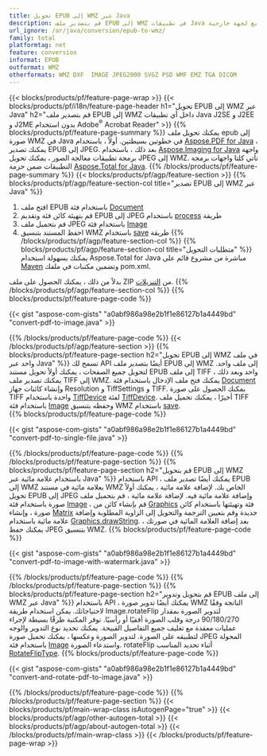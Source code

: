 ```yaml
---
title: تحويل EPUB إلى WMZ عبر Java
description: قم بتصدير ملف EPUB إلى WMZ في تطبيقات Java الخاصة بك دون استخدام أي تطبيق تابع لجهة خارجية
url_ignore: /ar/java/conversion/epub-to-wmz/
family: total
platformtag: net
feature: conversion
informat: EPUB
outformat: WMZ
otherformats: WMZ DXF  IMAGE JPEG2000 SVGZ PSD WMF EMZ TGA DICOM
---
```

{{< blocks/products/pf/feature-page-wrap >}}
{{< blocks/products/pf/i18n/feature-page-header h1="تحويل EPUB إلى WMZ عبر Java" h2="قم بتصدير ملف EPUB إلى WMZ داخل أي تطبيقات Java J2SE و J2EE و J2ME بدون استخدام Adobe<sup>&reg;</sup> Acrobat Reader" >}}
{{% blocks/products/pf/feature-page-summary %}}
يمكنك تحويل ملف epub إلى صورة WMZ في Java في خطوتين بسيطتين. أولاً ، باستخدام [Aspose.PDF for Java](https://products.aspose.com/pdf/java/) ، يمكنك تصدير EPUB إلى JPEG. بعد ذلك ، باستخدام [Aspose.Imaging for Java](https://products.aspose.com/imaging/java/) واجهة برمجة تطبيقات معالجة الصور ، يمكنك تحويل JPEG إلى WMZ. تأتي كلتا واجهات برمجة التطبيقات ضمن حزمة [Aspose.Total for Java](https://products.aspose.com/total/java/).
{{% /blocks/products/pf/feature-page-summary  %}}
{{< blocks/products/pf/agp/feature-section >}}
{{% blocks/products/pf/agp/feature-section-col title="تصدير EPUB إلى WMZ عبر Java" %}}
1. افتح ملف EPUB باستخدام فئة [Document](https://reference.aspose.com/pdf/java/com.aspose.pdf/Document)
2. قم بتهيئة كائن فئة وتقديم EPUB إلى JPEG باستخدام [process](https://reference.aspose.com/pdf/java/com.aspose.pdf.devices/JpegDevice#process-com.aspose.pdf.Page-java.io.OutputStream-) طريقة
3. قم بتحميل ملف JPEG باستخدام فئة [Image](https://reference.aspose.com/imaging/java/com.aspose.imaging/Image)
4. احفظ المستند بتنسيق WMZ باستخدام [save](https://reference.aspose.com/imaging/java/com.aspose.imaging/Image#save-java.lang.String-com.aspose.imaging.ImageOptionsBase-) طريقة
{{% /blocks/products/pf/agp/feature-section-col %}}
{{% blocks/products/pf/agp/feature-section-col title="متطلبات التحويل" %}}
يمكنك بسهولة استخدام Aspose.Total for Java مباشرة من مشروع قائم على [Maven](https://releases.aspose.com/total/java/) وتضمين مكتبات في ملفك pom.xml.

بدلاً من ذلك ، يمكنك الحصول على ملف ZIP من [التنزيلات](https://releases.aspose.com/total/java).
{{% /blocks/products/pf/agp/feature-section-col %}}
{{% blocks/products/pf/feature-page-code %}}

{{< gist "aspose-com-gists" "a0abf986a98e2b1f1e86127b1a4449bd" "convert-pdf-to-image.java" >}}


{{% /blocks/products/pf/feature-page-code %}}
{{< /blocks/products/pf/agp/feature-section >}}
{{% blocks/products/pf/feature-page-section  h2="تحويل EPUB إلى WMZ في ملف واحد عبر Java" %}}
تسمح لك API أيضًا بتصدير ملف EPUB إلى WMZ إلى ملف واحد. لتحويل جميع الصفحات ، يمكنك أولاً تحويل مستند EPUB إلى ملف TIFF واحد وبعد ذلك ، يمكنك تصدير ملف TIFF إلى WMZ. يمكنك فتح ملف الإدخال باستخدام فئة [Document](https://reference.aspose.com/pdf/java/com.aspose.pdf/Document) وإنشاء كائنات جهاز Resolution و TiffSettings و TIFF. يمكنك الحصول على صورة TIFF واحدة باستخدام [TiffDevice](https://reference.aspose.com/pdf/java/com.aspose.pdf.devices/TiffDevice#process-com.aspose.pdf.IDocument-int-int-java.io.OutputStream-) لفئة [TiffDevice](https://reference.aspose.com/pdf/java/com.aspose.pdf.devices/TiffDevice). أخيرًا ، يمكنك تحميل ملف TIFF باستخدام فئة [Image](https://reference.aspose.com/imaging/java/com.aspose.imaging/Image) وحفظه بتنسيق WMZ باستخدام [save](https://reference.aspose.com/imaging/java/com.aspose.imaging/Image#save-java.lang.String-com.aspose.imaging.ImageOptionsBase-).  
{{% blocks/products/pf/feature-page-code %}}

{{< gist "aspose-com-gists" "a0abf986a98e2b1f1e86127b1a4449bd" "convert-pdf-to-single-file.java" >}}

{{% /blocks/products/pf/feature-page-code  %}}
{{% /blocks/products/pf/feature-page-section %}}
{{% blocks/products/pf/feature-page-section  h2="قم بتحويل EPUB إلى WMZ باستخدام علامة مائية عبر Java" %}}
باستخدام API ، يمكنك أيضًا تصدير ملف EPUB إلى WMZ بعلامة مائية في مستند WMZ الخاص بك. لإضافة علامة مائية ، يمكنك أولاً تحويل EPUB إلى JPEG وإضافة علامة مائية فيه. لإضافة علامة مائية ، قم بتحميل ملف صورة باستخدام فئة [Image](https://reference.aspose.com/imaging/java/com.aspose.imaging/Image) ، قم بإنشاء كائن من [Graphics](https://reference.aspose.com/imaging/java/com.aspose.imaging/Graphics) فئة وتهيئتها باستخدام كائن صورة ، وإنشاء [Matrix](https://reference.aspose.com/imaging/java/com.aspose.imaging/Matrix) جديدة  وقم بتعيين الترجمة والتحويل إلى الزاوية المطلوبة وإضافة علامة مائية باستخدام [Graphics.drawString](https://reference.aspose.com/imaging/java/com.aspose.imaging/Graphics). بعد إضافة العلامة المائية في صورتك ، يمكنك حفظ JPEG بتنسيق WMZ. 
{{% blocks/products/pf/feature-page-code %}}

{{< gist "aspose-com-gists" "a0abf986a98e2b1f1e86127b1a4449bd" "convert-pdf-to-image-with-watermark.java" >}}

{{% /blocks/products/pf/feature-page-code  %}}
{{% /blocks/products/pf/feature-page-section %}}
{{% blocks/products/pf/feature-page-section  h2="قم بتحويل وتدوير EPUB إلى ملف WMZ عبر Java" %}}
باستخدام API ، يمكنك أيضًا تدوير صورة WMZ الناتجة وفقًا لاحتياجاتك. يمكن استخدام طريقة Image.rotateFlip لتدوير الصورة بمقدار 90/180/270 درجة وقلب الصورة أفقيًا أو رأسيًا. توفر المكتبة طرقًا بسيطة لإجراء عمليات معقدة مع تغليف جميع التفاصيل القبيحة. يمكنك تحديد نوع التدوير والوجه لتطبيقه على الصورة. لتدوير الصورة وعكسها ، يمكنك تحميل صورة JPEG المحولة باستخدام فئة [Image](https://reference.aspose.com/imaging/java/com.aspose.imaging/Image) واستدعاء الصورة. rotateFlip أثناء تحديد المناسب [RotateFlipType](https://reference.aspose.com/imaging/java/com.aspose.imaging/RotateFlipType). 
{{% blocks/products/pf/feature-page-code %}}

{{< gist "aspose-com-gists" "a0abf986a98e2b1f1e86127b1a4449bd" "convert-and-rotate-pdf-to-image.java" >}}

{{% /blocks/products/pf/feature-page-code  %}}
{{% /blocks/products/pf/feature-page-section %}}
{{< blocks/products/pf/main-wrap-class isAutogenPage="true" >}}
{{< blocks/products/pf/agp/other-autogen-total >}}
{{< blocks/products/pf/agp/about-autogen-total >}}
{{< /blocks/products/pf/main-wrap-class >}}
{{< /blocks/products/pf/feature-page-wrap >}}